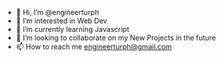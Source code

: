 - 👋 Hi, I’m @engineerturph
- 👀 I’m interested in Web Dev
- 🌱 I’m currently learning Javascript
- 💞️ I’m looking to collaborate on my New Projects in the future
- 📫 How to reach me engineerturph@gmail.com

<!---
engineerturph/engineerturph is a ✨ special ✨ repository because its `README.md` (this file) appears on your GitHub profile.
You can click the Preview link to take a look at your changes.
--->
